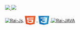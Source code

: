<div align="inline">
  <a href="https://github.com/raiisoares">
  <img height="180em" src="https://github-readme-stats.vercel.app/api?username=raiisoares&show_icons=true&theme=onedark&include_all_commits=true&count_private=true"/>
  <img height="180em" src="https://github-readme-stats.vercel.app/api/top-langs/?username=raiisoares&layout=compact&langs_count=7&theme=onedark"/>
</div>
  
  <div style="display: inline_block"><br>
  <img align="center" alt="Rai-Js" height="30" width="40" src="https://cdn.jsdelivr.net/gh/devicons/devicon/icons/javascript/javascript-original.svg">
  <img align="center" alt="Rai-HTML" height="30" width="40" src="https://raw.githubusercontent.com/devicons/devicon/master/icons/html5/html5-original.svg">
  <img align="center" alt="Rai-CSS" height="30" width="40" src="https://raw.githubusercontent.com/devicons/devicon/master/icons/css3/css3-original.svg">       
  <img align="center" alt="Rai-JAVA" height="30" width="40" src="https://cdn.jsdelivr.net/gh/devicons/devicon/icons/java/java-original.svg">  
</div>
